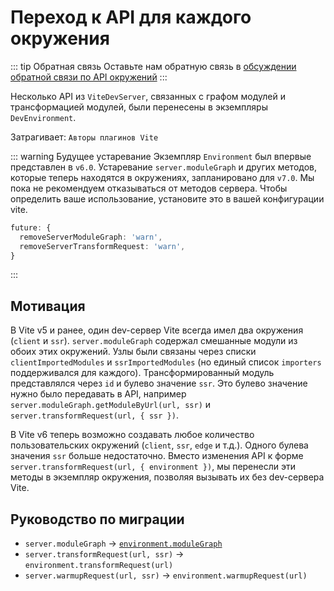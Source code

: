 # Переход к API для каждого окружения

::: tip Обратная связь
Оставьте нам обратную связь в [обсуждении обратной связи по API окружений](https://github.com/vitejs/vite/discussions/16358)
:::

Несколько API из `ViteDevServer`, связанных с графом модулей и трансформацией модулей, были перенесены в экземпляры `DevEnvironment`.

Затрагивает: `Авторы плагинов Vite`

::: warning Будущее устаревание
Экземпляр `Environment` был впервые представлен в `v6.0`. Устаревание `server.moduleGraph` и других методов, которые теперь находятся в окружениях, запланировано для `v7.0`. Мы пока не рекомендуем отказываться от методов сервера. Чтобы определить ваше использование, установите это в вашей конфигурации vite.

```ts
future: {
  removeServerModuleGraph: 'warn',
  removeServerTransformRequest: 'warn',
}
```

:::

## Мотивация

В Vite v5 и ранее, один dev-сервер Vite всегда имел два окружения (`client` и `ssr`). `server.moduleGraph` содержал смешанные модули из обоих этих окружений. Узлы были связаны через списки `clientImportedModules` и `ssrImportedModules` (но единый список `importers` поддерживался для каждого). Трансформированный модуль представлялся через `id` и булево значение `ssr`. Это булево значение нужно было передавать в API, например `server.moduleGraph.getModuleByUrl(url, ssr)` и `server.transformRequest(url, { ssr })`.

В Vite v6 теперь возможно создавать любое количество пользовательских окружений (`client`, `ssr`, `edge` и т.д.). Одного булева значения `ssr` больше недостаточно. Вместо изменения API к форме `server.transformRequest(url, { environment })`, мы перенесли эти методы в экземпляр окружения, позволяя вызывать их без dev-сервера Vite.

## Руководство по миграции

- `server.moduleGraph` -> [`environment.moduleGraph`](/guide/api-environment#separate-module-graphs)
- `server.transformRequest(url, ssr)` -> `environment.transformRequest(url)`
- `server.warmupRequest(url, ssr)` -> `environment.warmupRequest(url)`

